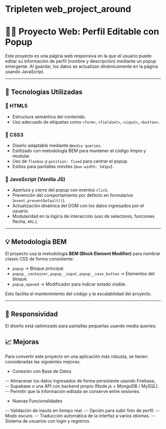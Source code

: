 # Tripleten web_project_around

# 🧑‍💻 Proyecto Web: Perfil Editable con Popup

Este proyecto es una página web responsiva en la que el usuario puede editar su información de perfil (nombre y descripción) mediante un popup emergente. Al guardar, los datos se actualizan dinámicamente en la página usando JavaScript.

---

## 🚀 Tecnologías Utilizadas

### 🧱 HTML5

- Estructura semántica del contenido.
- Uso adecuado de etiquetas como `<form>`, `<fieldset>`, `<input>`, `<button>`.

### 🎨 CSS3

- Diseño adaptable mediante `@media queries`.
- Estilizado con metodología BEM para mantener el código limpio y modular.
- Uso de `flexbox` y `position: fixed` para centrar el popup.
- Estilos para pantallas móviles (`max-width: 543px`).

### 🧠 JavaScript (Vanilla JS)

- Apertura y cierre del popup con eventos `click`.
- Prevención del comportamiento por defecto en formularios (`event.preventDefault()`).
- Actualización dinámica del DOM con los datos ingresados por el usuario.
- Modularidad en la lógica de interacción (uso de selectores, funciones flecha, etc.).

---

## 💡 Metodología BEM

El proyecto usa la metodología **BEM (Block Element Modifier)** para nombrar clases CSS de forma consistente:

- `popup` → Bloque principal.
- `popup__container`, `popup__input`, `popup__save_button` → Elementos del bloque.
- `popup_opened` → Modificador para indicar estado visible.

Esto facilita el mantenimiento del código y la escalabilidad del proyecto.

---

## 📱 Responsividad

El diseño está optimizado para pantallas pequeñas usando media queries:

## 📈 Mejoras

Para convertir este proyecto en una aplicación más robusta, se tienen consideradas las siguientes mejoras:

- Conexión con Base de Datos

-- Almacenar los datos ingresados de forma persistente usando Firebase,  
-- Supabase o una API con backend propio (Node.js + MongoDB / MySQL).
-- Permitir que la información editada se conserve entre sesiones.

- Nuevas Funcionalidades

-- Validación de inputs en tiempo real.
-- Opción para subir foto de perfil.
-- Modo oscuro.
-- Traducción automática de la interfaz a varios idiomas.
-- Sistema de usuarios con login y registros.

